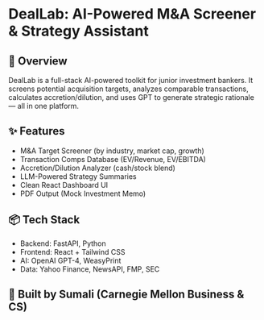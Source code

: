 # DealLab: AI-Powered M&A Screener & Strategy Assistant

## 🚀 Overview
DealLab is a full-stack AI-powered toolkit for junior investment bankers. It screens potential acquisition targets, analyzes comparable transactions, calculates accretion/dilution, and uses GPT to generate strategic rationale — all in one platform.

## ✨ Features
- M&A Target Screener (by industry, market cap, growth)
- Transaction Comps Database (EV/Revenue, EV/EBITDA)
- Accretion/Dilution Analyzer (cash/stock blend)
- LLM-Powered Strategy Summaries
- Clean React Dashboard UI
- PDF Output (Mock Investment Memo)

## 📦 Tech Stack
- Backend: FastAPI, Python
- Frontend: React + Tailwind CSS
- AI: OpenAI GPT-4, WeasyPrint
- Data: Yahoo Finance, NewsAPI, FMP, SEC

## 👤 Built by Sumali (Carnegie Mellon Business & CS)
